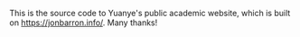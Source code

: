 This is the source code to Yuanye's public academic website, which is built on https://jonbarron.info/. Many thanks!
